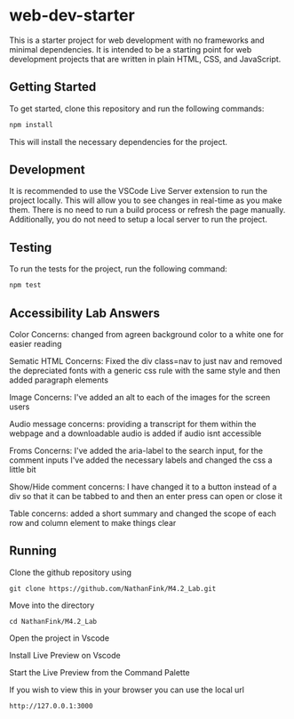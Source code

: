 # web-dev-starter

This is a starter project for web development with no frameworks and minimal
dependencies. It is intended to be a starting point for web development projects
that are written in plain HTML, CSS, and JavaScript.

## Getting Started

To get started, clone this repository and run the following commands:

```bash
npm install
```
This will install the necessary dependencies for the project.

## Development

It is recommended to use the VSCode Live Server extension to run the project
locally. This will allow you to see changes in real-time as you make them. There
is no need to run a build process or refresh the page manually. Additionally,
you do not need to setup a local server to run the project.

## Testing

To run the tests for the project, run the following command:

```bash
npm test
```
## Accessibility Lab Answers

Color Concerns: changed from agreen background color to a white one for easier reading

Sematic HTML Concerns: Fixed the div class=nav to just nav and removed the depreciated fonts with a generic css rule with the same style and then added paragraph elements

Image Concerns: I've added an alt to each of the images for the screen users

Audio message concerns: providing a transcript for them within the webpage and a downloadable audio is added if audio isnt accessible

Froms Concerns: I've added the aria-label to the search input, for the comment inputs I've added the necessary labels and changed the css a little bit

Show/Hide comment concerns: I have changed it to a button instead of a div so that it can be tabbed to and then an enter press can open or close it

Table concerns: added a short summary and changed the scope of each row and column element to make things clear

## Running
Clone the github repository using

    git clone https://github.com/NathanFink/M4.2_Lab.git

Move into the directory

    cd NathanFink/M4.2_Lab

Open the project in Vscode

Install Live Preview on Vscode

Start the Live Preview from the Command Palette

If you wish to view this in your browser you can use the local url

    http://127.0.0.1:3000